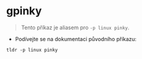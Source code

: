# gpinky

> Tento příkaz je aliasem pro `-p linux pinky`.

- Podívejte se na dokumentaci původního příkazu:

`tldr -p linux pinky`
